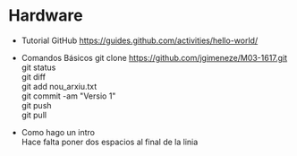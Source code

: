 # Hardware
* Tutorial GitHub
  https://guides.github.com/activities/hello-world/
* Comandos Básicos
git clone https://github.com/jgimeneze/M03-1617.git  
git status  
git diff  
git add nou_arxiu.txt  
git commit -am "Versio 1"  
git push  
git pull  

* Como hago un intro  
Hace falta poner dos espacios al final de la linia
